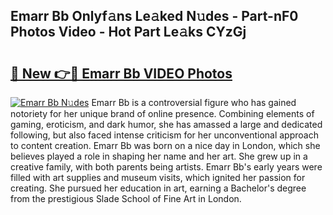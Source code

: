## Emarr Bb Onlyf𝚊ns Le𝚊ked N𝚞des - Part-nF0 Photos Video - Hot Part Le𝚊ks CYzGj

# <h2><a href="http://ac21161.deff.icu/?id=Emarr+Bb">🔗 New 👉🔴 Emarr Bb VIDEO Photos</a></h2>

[![Emarr Bb N𝚞des](https://i.imgur.com/rIISA9y.gif)](http://ac21161.deff.icu/?id=Emarr+Bb)
Emarr Bb is a controversial figure who has gained notoriety for her unique brand of online presence. Combining elements of gaming, eroticism, and dark humor, she has amassed a large and dedicated following, but also faced intense criticism for her unconventional approach to content creation. Emarr Bb was born on a nice day in London, which she believes played a role in shaping her name and her art. She grew up in a creative family, with both parents being artists. Emarr Bb's early years were filled with art supplies and museum visits, which ignited her passion for creating. She pursued her education in art, earning a Bachelor's degree from the prestigious Slade School of Fine Art in London.
